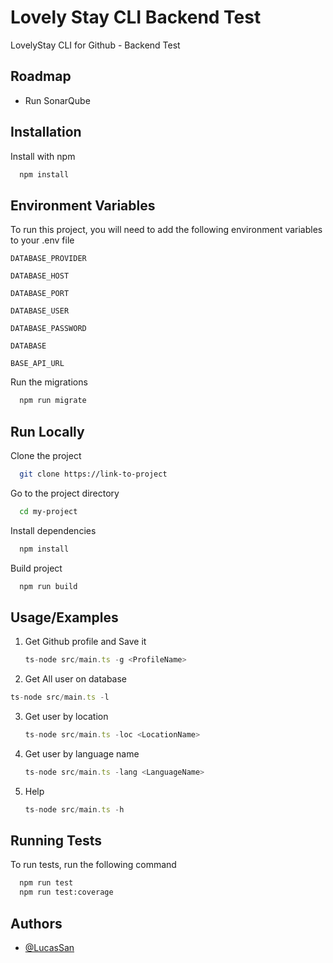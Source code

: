 # Lovely Stay CLI Backend Test

LovelyStay CLI for Github - Backend Test

## Roadmap

- Run SonarQube

## Installation

Install with npm

```bash
  npm install
```

## Environment Variables

To run this project, you will need to add the following environment variables to your .env file

`DATABASE_PROVIDER`

`DATABASE_HOST`

`DATABASE_PORT`

`DATABASE_USER`

`DATABASE_PASSWORD`

`DATABASE`

`BASE_API_URL`

Run the migrations

```bash
  npm run migrate
```

## Run Locally

Clone the project

```bash
  git clone https://link-to-project
```

Go to the project directory

```bash
  cd my-project
```

Install dependencies

```bash
  npm install
```

Build project

```bash
  npm run build
```

## Usage/Examples

1. Get Github profile and Save it

   ```javascript
   ts-node src/main.ts -g <ProfileName>
   ```

2. Get All user on database

```javascript
ts-node src/main.ts -l
```

3. Get user by location

   ```javascript
   ts-node src/main.ts -loc <LocationName>
   ```

4. Get user by language name

   ```javascript
   ts-node src/main.ts -lang <LanguageName>
   ```

5. Help
   ```javascript
   ts-node src/main.ts -h
   ```

## Running Tests

To run tests, run the following command

```bash
  npm run test
  npm run test:coverage
```

## Authors

- [@LucasSan](https://www.github.com/lucassan)
